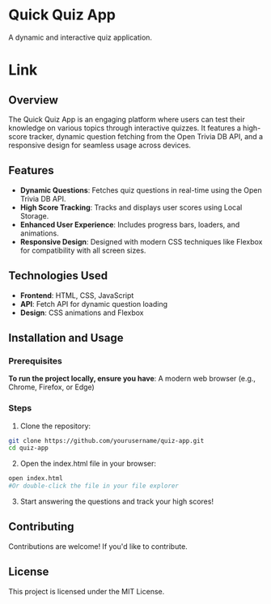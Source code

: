 # Quick Quiz App

A dynamic and interactive quiz application.

# Link



## Overview

The Quick Quiz App is an engaging platform where users can test their knowledge on various topics through interactive quizzes. It features a high-score tracker, dynamic question fetching from the Open Trivia DB API, and a responsive design for seamless usage across devices.

## Features
- **Dynamic Questions**: Fetches quiz questions in real-time using the Open Trivia DB API.
- **High Score Tracking**: Tracks and displays user scores using Local Storage.
- **Enhanced User Experience**: Includes progress bars, loaders, and animations.
- **Responsive Design**: Designed with modern CSS techniques like Flexbox for compatibility with all screen sizes.

## Technologies Used
- **Frontend**: HTML, CSS, JavaScript
- **API**: Fetch API for dynamic question loading
- **Design**: CSS animations and Flexbox


## Installation and Usage

### Prerequisites
**To run the project locally, ensure you have**:
A modern web browser (e.g., Chrome, Firefox, or Edge)

### Steps
1. Clone the repository:
```bash
git clone https://github.com/yourusername/quiz-app.git
cd quiz-app
```
2. Open the index.html file in your browser:

```bash
open index.html
#Or double-click the file in your file explorer
```
3. Start answering the questions and track your high scores!


## Contributing
Contributions are welcome! If you'd like to contribute.

## License
This project is licensed under the MIT License.
